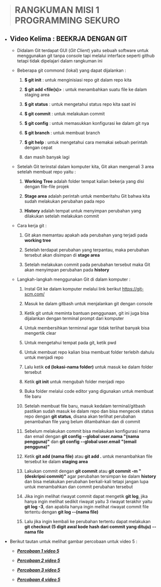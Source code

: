 > # RANGKUMAN MISI 1 PROGRAMMING SEKURO 


* ## Video Kelima : BEEKRJA DENGAN GIT

    - Didalam Git terdapat GUI (*Git Client*) yaitu sebuah software untuk menggunakan git tanpa console tapi melalui interface seperti github tetapi tidak dipelajari dalam rangkuman ini

    - Beberapa git commond (lokal) yang dapat dijalankan :

        1. **$ git init** : untuk menginisiasi repo git dalam repo kita

        2. **$ git add <file(s)>** : untuk menambahkan suatu file ke dalam staging area

        3. **$ git status** : untuk mengetahui status repo kita saat ini

        4. **$ git commit** : untuk melakukan commit

        5. **$ git config** : untuk memasukkan konfigurasi ke dalam git nya

        6. **$ git branch** : untuk membuat branch

        7. **$ git help** : untuk mengetahui cara memakai sebuah perintah dengan cepat

        8. dan masih banyak lagi

    - Setelah Git terinstal dalam komputer kita, Git akan mengenali 3 area setelah membuat repo yaitu :

        1. **Working Tree** adalah folder tempat kalian bekerja yang disi dengan file-file projek

        2. **Stage area** adalah perintah untuk memberitahu Git bahwa kita sudah melakukan perubahan pada repo

        3. **History** adalah tempat untuk menyimpan perubahan yang dilakukan setelah melakukan commit

    - Cara kerja git :
        1. Git akan memantau apakah ada perubahan yang terjadi pada **working tree**

        2. Setelah terdapat perubahan yang terpantau, maka perubahan tersebut akan disimpan di **stage area**

        3. Setelah melakukan commit pada perubahan tersebut maka Git akan menyimpan perubahan pada **history**

    - Langkah-langkah menggunakan Git di dalam komputer :

        1. Instal Git ke dalam komputer melalui link berikut <https://git-scm.com/>

        2. Masuk ke dalam gitbash untuk menjalankan git dengan console

        3. Ketik git untuk meminta bantuan penggunaan, git ini juga bisa dijalankan dengan terminal prompt dari komputer

        4. Untuk membersihkan terminnal agar tidak terlihat banyak bisa mengertik clear

        5. Untuk mengetahui tempat pada git, ketik pwd

        6. Untuk membuat repo kalian bisa membuat folder terlebih dahulu untuk menjadi repo 

        7. Lalu ketik **cd (lokasi-nama folder)** untuk masuk ke dalam folder tersebut

        8. Ketik **git init** untuk mengubah folder menjadi repo

        9. Buka folder melalui code editor yang digunakan untuk membuat file baru

        10. Setelah membuat file baru, masuk kedalam terminal/gitbash pastikan sudah masuk ke dalam repo dan bisa mengecek status repo dengan **git status**, disana akan terlihat  perubahan penambahan file yang belum ditambahkan dan di commit

        11. Sebelum melakukan commit bisa melakukan konfigurasi nama dan email dengan **git config --global user.nama "(nama pengguna)"** dan **git config --global user.email "(email pengguna)"**

        12. Ketik **git add (nama file)** atau **git add .**  untuk menambahkan file tersebut ke dalam **staging area**

        13. Lakukan commit dengan **git commit** atau **git commit -m "(deskripsi commit)"** agar perubahan tersimpan ke dalam **history** dan bisa melakukan perubahan berkali-kali tetapi jangan lupa untuk menambahkan dan commit perubahan tersebut

        14. Jika ingin melihat riwayat commit dapat mengetik **git log**, jika hanya ingin melihat sedikit riwayat yaitu 3 riwayat terakhir yaitu **git log -3**, dan apabila hanya ingin melihat riwayat commit file tertentu dengan **git log --(nama file)**

        15. Lalu jika ingin kembali ke perubahan tertentu dapat melakukan **git checkout (5 digit awal kode hash dari commit yang dituju) --nama file**
    
* Berikut tautan untuk melihat gambar percobaan untuk video 5 :

    - ***[Percobaan 1 video 5](https://drive.google.com/file/d/1OExcG7K-uwJRaezWD2neCMUCGW5WlOt7/view?usp=sharing)***

    - ***[Percobaan 2 video 5](https://drive.google.com/file/d/12vNq2_b3JS7OSVhwKdrskrqYLr50i281/view?usp=sharing)***

    - ***[Percobaan 3 video 5](https://drive.google.com/file/d/1eO54hmCWnCx1UKiZy3iuhKsC8Gw_JC1H/view?usp=sharing)***

    - ***[Percobaan 4 video 5](https://drive.google.com/file/d/1665BDb0LGic0fVrkKa2y3XwSad3taXEy/view?usp=sharing)***
